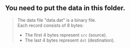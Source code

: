 ## You need to put the data in this folder.

> The data file "data.dat" is a binary file.  
> Each record consists of 8 bytes:  
> - The first 4 bytes represent `src` (source).  
> - The last 4 bytes represent `dst` (destination).
